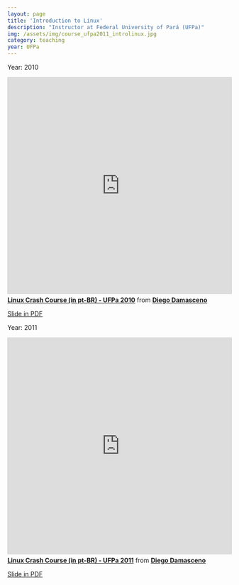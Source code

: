 ```yaml
---
layout: page
title: 'Introduction to Linux'
description: "Instructor at Federal University of Pará (UFPa)"
img: /assets/img/course_ufpa2011_introlinux.jpg
category: teaching
year: UFPa
---
```


Year: 2010

<iframe src="https://www.slideshare.net/slideshow/embed_code/key/u3PyIxT1RKAgyf?startSlide=1" width="597" height="486" frameborder="0" marginwidth="0" marginheight="0" scrolling="no" style="border:1px solid #CCC; border-width:1px; margin-bottom:5px;max-width: 100%;" allowfullscreen></iframe><div style="margin-bottom:5px"><strong><a href="https://www.slideshare.net/damascenodiego/slide-minicursocalourosufpa2010" title="Linux  Crash Course (in pt-BR) - UFPa 2010" target="_blank">Linux  Crash Course (in pt-BR) - UFPa 2010</a></strong> from <strong><a href="https://www.slideshare.net/damascenodiego" target="_blank">Diego Damasceno</a></strong></div>

[Slide in PDF](/assets/pdf/slides/course_ufpa2011_slideminicursocalourosufpa2010.pdf)

Year: 2011

<iframe src="https://www.slideshare.net/slideshow/embed_code/key/kCdIUn23K6zwWw?startSlide=1" width="597" height="486" frameborder="0" marginwidth="0" marginheight="0" scrolling="no" style="border:1px solid #CCC; border-width:1px; margin-bottom:5px;max-width: 100%;" allowfullscreen></iframe><div style="margin-bottom:5px"><strong><a href="https://www.slideshare.net/damascenodiego/slide-minicursocalourosufpa2011" title="Linux  Crash Course (in pt-BR) - UFPa 2011" target="_blank">Linux  Crash Course (in pt-BR) - UFPa 2011</a></strong> from <strong><a href="https://www.slideshare.net/damascenodiego" target="_blank">Diego Damasceno</a></strong></div>

[Slide in PDF](/assets/pdf/slides/course_ufpa2011_slideminicursocalourosufpa2011.pdf)
